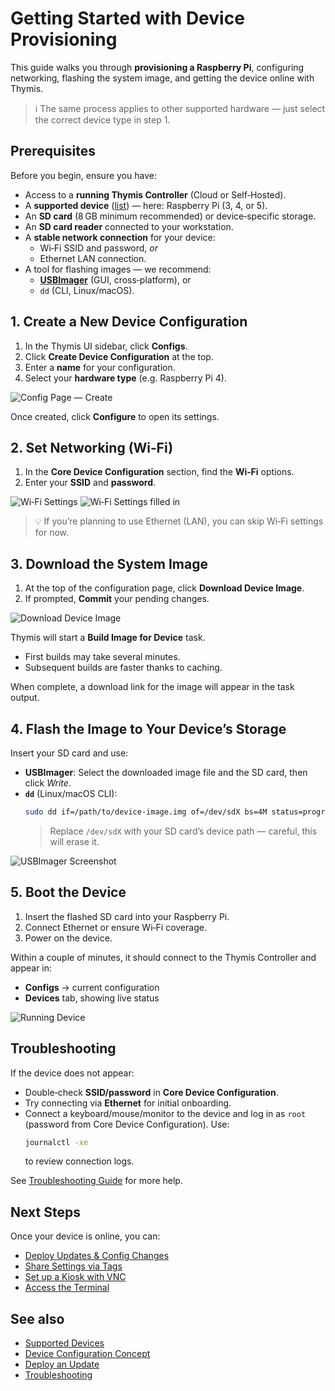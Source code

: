 # Getting Started with Device Provisioning

This guide walks you through **provisioning a Raspberry Pi**, configuring networking, flashing the system image, and getting the device online with Thymis.

> ℹ️ The same process applies to other supported hardware — just select the correct device type in step 1.


## Prerequisites

Before you begin, ensure you have:

- Access to a **running Thymis Controller** (Cloud or Self‑Hosted).
- A **supported device** ([list](../reference/supported-devices.md)) — here: Raspberry Pi (3, 4, or 5).
- An **SD card** (8 GB minimum recommended) or device‑specific storage.
- An **SD card reader** connected to your workstation.
- A **stable network connection** for your device:
  - Wi‑Fi SSID and password, *or*
  - Ethernet LAN connection.
- A tool for flashing images — we recommend:
  - **[USBImager](https://bztsrc.gitlab.io/usbimager/)** (GUI, cross‑platform), or
  - `dd` (CLI, Linux/macOS).


## 1. Create a New Device Configuration

1. In the Thymis UI sidebar, click **Configs**.
2. Click **Create Device Configuration** at the top.
3. Enter a **name** for your configuration.
4. Select your **hardware type** (e.g. Raspberry Pi 4).

![Config Page — Create](./Color-scheme-light-initial-device-provisioning-1-linux.png)

Once created, click **Configure** to open its settings.


## 2. Set Networking (Wi‑Fi)

1. In the **Core Device Configuration** section, find the **Wi‑Fi** options.
2. Enter your **SSID** and **password**.

![Wi‑Fi Settings](./Color-scheme-light-initial-device-provisioning-4-linux.png)
![Wi‑Fi Settings filled in](./Color-scheme-light-initial-device-provisioning-5-linux.png)

> 💡 If you’re planning to use Ethernet (LAN), you can skip Wi‑Fi settings for now.


## 3. Download the System Image

1. At the top of the configuration page, click **Download Device Image**.
2. If prompted, **Commit** your pending changes.

![Download Device Image](./Color-scheme-light-initial-device-provisioning-6-linux.png)

Thymis will start a **Build Image for Device** task.
- First builds may take several minutes.
- Subsequent builds are faster thanks to caching.

When complete, a download link for the image will appear in the task output.


## 4. Flash the Image to Your Device’s Storage

Insert your SD card and use:

- **USBImager**: Select the downloaded image file and the SD card, then click *Write*.
- **`dd`** (Linux/macOS CLI):
  ```bash
  sudo dd if=/path/to/device-image.img of=/dev/sdX bs=4M status=progress conv=fsync
  ```
  > Replace `/dev/sdX` with your SD card’s device path — careful, this will erase it.

![USBImager Screenshot](./flashing-image.png)


## 5. Boot the Device

1. Insert the flashed SD card into your Raspberry Pi.
2. Connect Ethernet or ensure Wi‑Fi coverage.
3. Power on the device.

Within a couple of minutes, it should connect to the Thymis Controller and appear in:
- **Configs** → current configuration
- **Devices** tab, showing live status

![Running Device](./device-deployed.png)


## Troubleshooting

If the device does not appear:
- Double‑check **SSID/password** in **Core Device Configuration**.
- Try connecting via **Ethernet** for initial onboarding.
- Connect a keyboard/mouse/monitor to the device and log in as `root`
  (password from Core Device Configuration).
  Use:
  ```bash
  journalctl -xe
  ```
  to review connection logs.

See [Troubleshooting Guide](troubleshooting.md) for more help.


## Next Steps

Once your device is online, you can:

- [Deploy Updates & Config Changes](update.md)
- [Share Settings via Tags](tags.md)
- [Set up a Kiosk with VNC](kiosk.md)
- [Access the Terminal](ssh-terminal.md)


## See also
- [Supported Devices](../reference/supported-devices.md)
- [Device Configuration Concept](../reference/concepts/configuration.md)
- [Deploy an Update](update.md)
- [Troubleshooting](troubleshooting.md)
